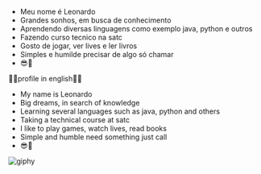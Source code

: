 - Meu nome é Leonardo
- Grandes sonhos, em busca de conhecimento
- Aprendendo diversas linguagens como exemplo java, python e outros
- Fazendo curso tecnico na satc
- Gosto de jogar, ver lives e  ler livros
- Simples e humilde precisar de algo só chamar
- 😎🤝

🏴🏴profile in english🏴🏴

- My name is Leonardo
- Big dreams, in search of knowledge
- Learning several languages ​​such as java, python and others
- Taking a technical course at satc
- I like to play games, watch lives, read books
- Simple and humble need something just call
- 😎🤝


![giphy](https://user-images.githubusercontent.com/110418480/182227870-62c32322-bfb9-45b8-9eb6-fd3d8a448225.gif)

<!---
leoleojogos/leoleojogos is a ✨ special ✨ repository because its `README.md` (this file) appears on your GitHub profile.
You can click the Preview link to take a look at your changes.
--->
